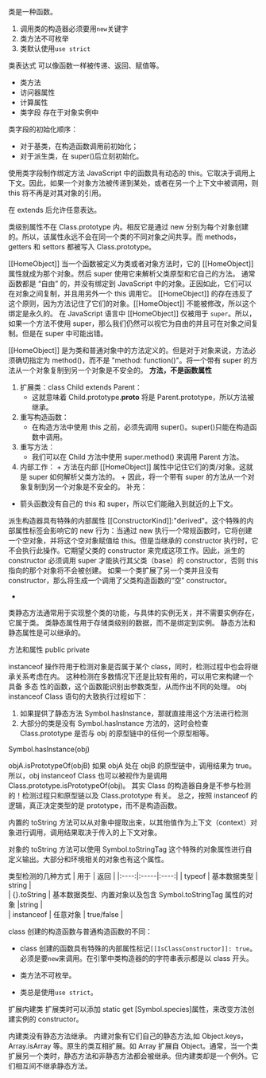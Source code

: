 类是一种函数。

1. 调用类的构造器必须要用`new`关键字
2. 类方法不可枚举
3. 类默认使用`use strict`

类表达式 可以像函数一样被传递、返回、赋值等。

- 类方法
- 访问器属性
- 计算属性
- 类字段 存在于对象实例中

类字段的初始化顺序：

- 对于基类，在构造函数调用前初始化；
- 对于派生类，在 super()后立刻初始化。

使用类字段制作绑定方法
JavaScript 中的函数具有动态的 this。它取决于调用上下文。因此，如果一个对象方法被传递到某处，或者在另一个上下文中被调用，则 this 将不再是对其对象的引用。

在 extends 后允许任意表达。

类级别属性不在 Class.prototype 内。相反它是通过 new 分别为每个对象创建的。所以，该属性永远不会在同一个类的不同对象之间共享。而 methods，getters 和 settors 都被写入 Class.prototype。

[[HomeObject]]
当一个函数被定义为类或者对象方法时，它的 [[HomeObject]] 属性就成为那个对象。然后 super 使用它来解析父类原型和它自己的方法。
通常函数都是 “自由” 的，并没有绑定到 JavaScript 中的对象。正因如此，它们可以在对象之间复制，并且用另外一个 this 调用它。
[[HomeObject]] 的存在违反了这个原则，因为方法记住了它们的对象。[[HomeObject]] 不能被修改，所以这个绑定是永久的。
在 JavaScript 语言中 [[HomeObject]] 仅被用于 `super`。所以，如果一个方法不使用 super，那么我们仍然可以视它为自由的并且可在对象之间复制。但是在 super 中可能出错。

[[HomeObject]] 是为类和普通对象中的方法定义的。但是对于对象来说，方法必须确切指定为 method()，而不是 "method: function()"。将一个带有 super 的方法从一个对象复制到另一个对象是不安全的。
**方法，不是函数属性**

1. 扩展类：class Child extends Parent：
   - 这就意味着 Child.prototype.**proto** 将是 Parent.prototype，所以方法被继承。
2. 重写构造函数：
   - 在构造方法中使用 this 之前，必须先调用 super()。super()只能在构造函数中调用。
3. 重写方法：
   - 我们可以在 Child 方法中使用 super.method() 来调用 Parent 方法。
4. 内部工作： + 方法在内部 [[HomeObject]] 属性中记住它们的类/对象。这就是 super 如何解析父类方法的。 + 因此，将一个带有 super 的方法从一个对象复制到另一个对象是不安全的。
   补充：

- 箭头函数没有自己的 this 和 super，所以它们能融入到就近的上下文。

派生构造器具有特殊的内部属性 [[ConstructorKind]]:"derived"。这个特殊的内部属性标签会影响它的 new 行为：当通过 new 执行一个常规函数时，它将创建一个空对象，并将这个空对象赋值给 this。但是当继承的 constructor 执行时，它不会执行此操作。它期望父类的 constructor 来完成这项工作。因此，派生的 constructor 必须调用 super 才能执行其父类（base）的 constructor，否则 this 指向的那个对象将不会被创建。
如果一个类扩展了另一个类并且没有 constructor，那么将生成一个调用了父类构造函数的“空” constructor。

-

类静态方法通常用于实现整个类的功能，与具体的实例无关，并不需要实例存在，它属于类。
类静态属性用于存储类级别的数据，而不是绑定到实例。
静态方法和静态属性是可以继承的。

方法和属性
public
private

instanceof 操作符用于检测对象是否属于某个 class，同时，检测过程中也会将继承关系考虑在内。
这种检测在多数情况下还是比较有用的，可以用它来构建一个具备 多态 性的函数，这个函数能识别出参数类型，从而作出不同的处理。
obj instanceof Class 语句的大致执行过程如下：

1. 如果提供了静态方法 Symbol.hasInstance，那就直接用这个方法进行检测
2. 大部分的类是没有 Symbol.hasInstance 方法的，这时会检查 Class.prototype 是否与 obj 的原型链中的任何一个原型相等。

Symbol.hasInstance(obj)

objA.isPrototypeOf(objB) 如果 objA 处在 objB 的原型链中，调用结果为 true。所以，obj instanceof Class 也可以被视作为是调用 Class.prototype.isPrototypeOf(obj)。
其实 Class 的构造器自身是不参与检测的！检测过程只和原型链以及 Class.prototype 有关。
总之，按照 instanceof 的逻辑，真正决定类型的是 prototype，而不是构造函数。

内置的 toString 方法可以从对象中提取出来，以其他值作为上下文（context）对象进行调用，调用结果取决于传入的上下文对象。

对象的 toString 方法可以使用 Symbol.toStringTag 这个特殊的对象属性进行自定义输出。大部分和环境相关的对象也有这个属性。

类型检测的几种方式
| 用于 | 返回 |
|:----:|:-----|:----:|
| typeof | 基本数据类型 | string |  
| {}.toString | 基本数据类型、内置对象以及包含 Symbol.toStringTag 属性的对象 |string |  
| instanceof | 任意对象 | true/false |

class 创建的构造函数与普通构造函数的不同：

- class 创建的函数具有特殊的内部属性标记`[[IsClassConstructor]]: true`。必须是要`new`来调用。在引擎中类构造器的的字符串表示都是以 class 开头。

- 类方法不可枚举。
- 类总是使用`use strict`。

扩展内建类
扩展类时可以添加 static get [Symbol.species]属性，来改变方法创建实例的 constructor。

内建类没有静态方法继承。
内建对象有它们自己的静态方法,如 Object.keys，Array.isArray 等。原生的类互相扩展。如 Array 扩展自 Object。通常，当一个类扩展另一个类时，静态方法和非静态方法都会被继承。但内建类却是一个例外。它们相互间不继承静态方法。
